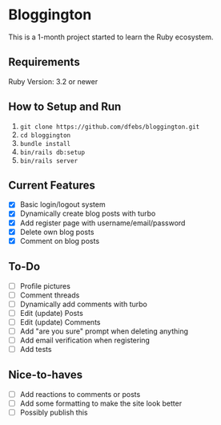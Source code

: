 # Bloggington

This is a 1-month project started to learn the Ruby ecosystem. 

## Requirements
Ruby Version: 3.2 or newer

## How to Setup and Run
1. `git clone https://github.com/dfebs/bloggington.git`
1. `cd bloggington`
1. `bundle install`
1. `bin/rails db:setup`
1. `bin/rails server`

## Current Features
- [x] Basic login/logout system
- [x] Dynamically create blog posts with turbo
- [x] Add register page with username/email/password
- [x] Delete own blog posts
- [x] Comment on blog posts

## To-Do
- [ ] Profile pictures
- [ ] Comment threads
- [ ] Dynamically add comments with turbo
- [ ] Edit (update) Posts 
- [ ] Edit (update) Comments
- [ ] Add "are you sure" prompt when deleting anything
- [ ] Add email verification when registering
- [ ] Add tests

## Nice-to-haves
- [ ] Add reactions to comments or posts
- [ ] Add some formatting to make the site look better
- [ ] Possibly publish this
